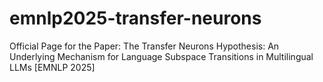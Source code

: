 # emnlp2025-transfer-neurons
Official Page for the Paper: The Transfer Neurons Hypothesis: An Underlying Mechanism for Language Subspace Transitions in Multilingual LLMs [EMNLP 2025]

